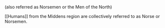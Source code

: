 (also referred as Norsemen or the Men of the North)

[[Humans]] from the Middens region are collectively referred to as Norse or Norsemen.